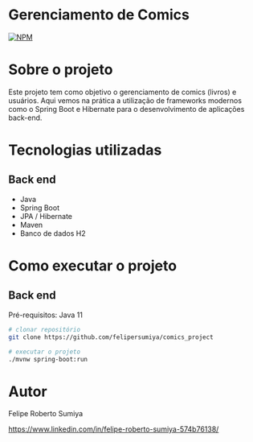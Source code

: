 # Gerenciamento de Comics
[![NPM](https://img.shields.io/npm/l/react)](https://github.com/felipersumiya/comics_project/blob/master/LICENSE)

# Sobre o projeto

Este projeto tem como objetivo o gerenciamento de comics (livros) e usuários. Aqui vemos na prática a utilização de frameworks modernos como o Spring Boot e Hibernate para o desenvolvimento de aplicações back-end.




# Tecnologias utilizadas
## Back end
- Java
- Spring Boot
- JPA / Hibernate
- Maven
- Banco de dados H2

# Como executar o projeto

## Back end
Pré-requisitos: Java 11

```bash
# clonar repositório
git clone https://github.com/felipersumiya/comics_project

# executar o projeto
./mvnw spring-boot:run
```

# Autor
Felipe Roberto Sumiya

https://www.linkedin.com/in/felipe-roberto-sumiya-574b76138/
